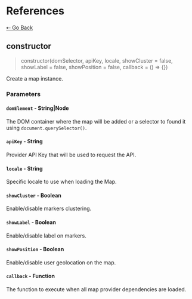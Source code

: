 # References

[&#8672; Go Back](../references/)

## constructor

> constructor(domSelector, apiKey, locale, showCluster = false, showLabel = false, showPosition = false, callback = () => {})

Create a map instance.

### Parameters

#### `domElement` - String|Node

The DOM container where the map will be added or a selector to found it using `document.querySelector()`.

#### `apiKey` - String

Provider API Key that will be used to request the API.

#### `locale` - String

Specific locale to use when loading the Map.

#### `showCluster` - Boolean

Enable/disable markers clustering.

#### `showLabel` - Boolean

Enable/disable label on markers.

#### `showPosition` - Boolean

Enable/disable user geolocation on the map.

#### `callback` - Function

The function to execute when all map provider dependencies are loaded.
